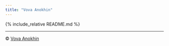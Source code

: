 ```yaml
---
title: "Vova Anokhin"
---
```


{% include_relative README.md %}

---
&copy; [Vova Anokhin](https://github.com/vanokhin)
